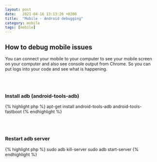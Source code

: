 ```yaml
---
layout: post
date:   2021-04-16 13:13:26 +0200
title:  "Mobile - Android debugging"
category: mobile
tags: [mobile]
---
```




<h2>How to debug mobile issues</h2>
You can connect your mobile to your computer to see your mobile screen on your computer and also see console output from Chrome. So you can put logs into your code and see what is happening.

<br /><br />
<h3>Install adb (android-tools-adb)</h3>

{% highlight php %}
apt-get install android-tools-adb android-tools-fastboot
{% endhighlight %}

<br /><br />


<h3>Restart adb server</h3>
{% highlight php %}
sudo adb kill-server
sudo adb start-server
{% endhighlight %}

